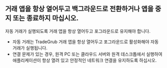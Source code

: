 
## 거래 앱을 항상 열어두고 백그라운드로 전환하거나 앱을 중지 또는 종료하지 마십시오.

자동 거래가 실행되도록 거래 앱을 항상 열어두고 포그라운드로 유지해야 합니다.
- 자동 거래는 TradeGrub 거래 앱을 항상 열어두고 포그라운드로 활성화해야 자동 거래가 실행됩니다.
- 연결 문제가 있는 경우, 원격 PC 또는 클라우드 서버와 원격 데스크톱에서 실행하여 애플리케이션이 항상 열려 있고 안정적인 네트워크 연결을 유지하도록 하십시오.
